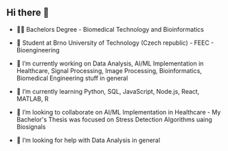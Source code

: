 ## Hi there 👋


- 👨‍🎓 Bachelors Degree - Biomedical Technology and Bioinformatics


- 🏫 Student at Brno University of Technology (Czech republic) - FEEC - Bioengineering


- 🔭 I’m currently working on Data Analysis, AI/ML Implementation in Healthcare, Signal Processing, Image Processing, Bioinformatics, Biomedical Engineering stuff in general


- 🌱 I’m currently learning Python, SQL, JavaScript, Node.js, React, MATLAB, R  


- 👯 I’m looking to collaborate on AI/ML Implementation in Healthcare - My Bachelor's Thesis was focused on Stress Detection Algorithms uaing Biosignals


- 🤔 I’m looking for help with Data Analysis in general

